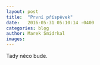 ```yaml
---
layout: post
title:  "První příspěvek"
date:   2016-05-31 05:10:14 -0400
categories: blog
author: Marek Šmidrkal
images:
---
```

Tady něco bude.
